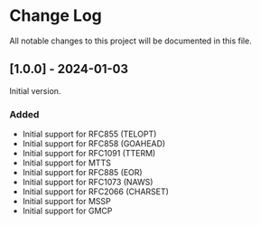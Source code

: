 # Change Log
All notable changes to this project will be documented in this file.
 
## [1.0.0] - 2024-01-03
  
Initial version.
 
### Added
- Initial support for RFC855 (TELOPT)
- Initial support for RFC858 (GOAHEAD)
- Initial support for RFC1091 (TTERM)
- Initial support for MTTS
- Initial support for RFC885 (EOR)
- Initial support for RFC1073 (NAWS)
- Initial support for RFC2066 (CHARSET)
- Initial support for MSSP
- Initial support for GMCP